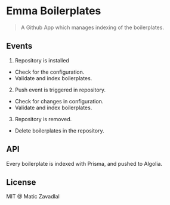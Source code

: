 # Emma Boilerplates

> A Github App which manages indexing of the boilerplates.

## Events

1. Repository is installed

- Check for the configuration.
- Validate and index boilerplates.

2. Push event is triggered in repository.

- Check for changes in configuration.
- Validate and index boilerplates.

3. Repository is removed.

- Delete boilerplates in the repository.

## API

Every boilerplate is indexed with Prisma, and pushed to Algolia.

## License

MIT @ Matic Zavadlal
